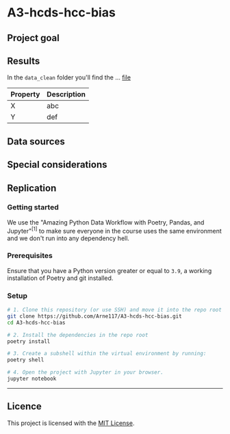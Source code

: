 # A3-hcds-hcc-bias

## Project goal

## Results
In the `data_clean` folder you'll find the  ... [file](data_clean/xy.csv)

| Property | Description |
|---|---|
| X | abc |
| Y | def |

## Data sources

## Special considerations

## Replication
### Getting started

We use the  "Amazing Python Data Workflow with Poetry, Pandas, and Jupyter"<sup>[1]</sup> to make sure everyone in the course uses the same environment and we don't run into any dependency hell.

### Prerequisites

Ensure that you have a Python version greater or equal to `3.9`, a working installation of Poetry and git installed.
### Setup

```sh
# 1. Clone this repository (or use SSH) and move it into the repo root
git clone https://github.com/Arne117/A3-hcds-hcc-bias.git
cd A3-hcds-hcc-bias

# 2. Install the dependencies in the repo root
poetry install

# 3. Create a subshell within the virtual environment by running:
poetry shell

# 4. Open the project with Jupyter in your browser.
jupyter notebook
```

---
## Licence
This project is licensed with the [MIT License](LICENSE).